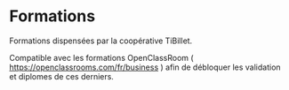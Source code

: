 # Formations

Formations dispensées par la coopérative TiBillet.

Compatible avec les formations OpenClassRoom ( https://openclassrooms.com/fr/business ) afin de débloquer les validation et diplomes de ces derniers.


